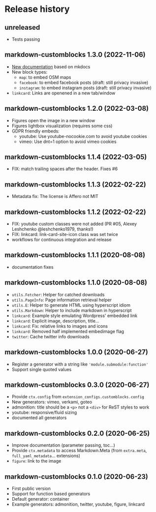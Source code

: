 # Release history

## unreleased

- Tests passing

## markdown-customblocks 1.3.0 (2022-11-06)

- [New documentation]( https:://vokimon.github.io/markdown-customblocks) based on mkdocs
- New block types:
    - `map`: to embed OSM maps
    - `facebook`: to embed facebook posts (draft: still privacy invasive)
    - `instagram`: to embed instagram posts (draft: still privacy invasive)
- `linkcard`: Links are openened in a new tab/window

## markdown-customblocks 1.2.0 (2022-03-08)

- Figures open the image in a new window
- Figures lightbox visualization (requires some css)
- GDPR friendly embeds:
    - youtube: Use youtube-nocookie.com to avoid youtube cookies
    - vimeo: Use dnt=1 option to avoid vimeo cookies

## markdown-customblocks 1.1.4 (2022-03-05)

- FIX: match trailing spaces after the header. Fixes #6

## markdown-customblocks 1.1.3 (2022-02-22)

- Metadata fix: The license is Affero not MIT

## markdown-customblocks 1.1.2 (2022-02-22)

- FIX: youtube custom classes were not added (PR #05, Alexey Leshchenko @leshchenko1979, thanks!)
- FIX: linkcard: link-card-site-icon class was set twice
- workflows for continuous integration and release

## markdown-customblocks 1.1.1 (2020-08-08)

- documentation fixes

## markdown-customblocks 1.1.0 (2020-08-08)

- `utils.Fetcher`: Helper for catched downloads
- `utils.PageInfo`: Page information retrieval helper
- `utils.E`: Helper to generate HTML using hyperscript idiom
- `utils.Markdown`: Helper to include markdown in hyperscript
- `linkcard`: Example style emulating Wordpress' embedded link
- `linkcard`: Explicit image, description, title...
- `linkcard`: Fix: relative links to images and icons
- `linkcard`: Removed half implemented embedimage flag
- `twitter`: Cache twitter info downloads

## markdown-customblocks 1.0.0 (2020-06-27)

- Register a generator with a string like `'module.submodule:function'`
- Support single quoted values

## markdown-customblocks 0.3.0 (2020-06-27)

- Provide `ctx.config` from `extension_configs.customblocks.config`
- New generators: vimeo, verkami, goteo
- admonition: title should be a `<p>` not a `<div>` for ReST styles to work
- youtube: responsive/fluid sizing
- documented all generators

## markdown-customblocks 0.2.0 (2020-06-25)

- Improve documentation (parameter passing, toc...)
- Provide `ctx.metadata` to access Markdown.Meta (from `extra.meta`, `full_yaml_metadata`... extensions)
- `figure`: link to the image

## markdown-customblocks 0.1.0 (2020-06-23)

- First public version
- Support for function based generators
- Default generator: container
- Example generators: admonition, twitter, youtube, figure, linkcard





